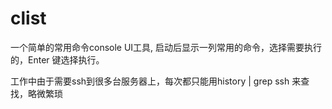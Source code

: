 # clist
一个简单的常用命令console UI工具, 启动后显示一列常用的命令，选择需要执行的，Enter 键选择执行。

工作中由于需要ssh到很多台服务器上，每次都只能用history | grep ssh 来查找，略微繁琐
